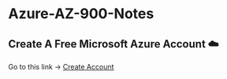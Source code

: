 # Azure-AZ-900-Notes

## Create A Free Microsoft Azure Account ☁️

Go to this link -> [Create Account](https://azure.microsoft.com/en-us/free/)


